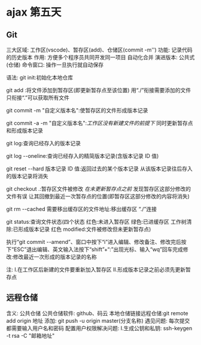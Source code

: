 # ajax 第五天

## Git

三大区域: 工作区(vscode)、暂存区(add)、仓储区(commit -m'')
功能: 记录代码的历史版本
作用: 方便多个程序员共同开发同一项目 自动化合并
演进版本: 公共式(仓储)
命令窗口: 操作一旦执行就自动保存

语法:
git init:初始化本地仓库

git add :将文件添加到暂存区(即更新暂存点至该位置) 用“./”衔接需要添加的文件 只衔接“.”可以获取所有文件

git commit -m "自定义版本名":使暂存区的文件形成版本记录

git commit -a -m "自定义版本名":_工作区没有新建文件的前提下_ 同时更新暂存点和形成版本记录

git log:查询已经存入的版本记录

git log --oneline:查询已经存入的精简版本记录(含版本记录 ID 值)

git reset --hard 版本记录 ID 值:返回过去的某个版本记录 从该版本记录往后存入的版本记录将消失

git checkout .:暂存区文件被修改 _在未更新暂存点之前_ 发现暂存区这部分修改的文件有误 让其回撤到最近一次暂存点的位置(即暂存区这部分修改的内容将消失)

git rm --cached 需要移出缓存区的文件地址:移出缓存区 “./”连接

git status:查询文件状态(四个状态 红色:未进入暂存区 绿色:已进缓存区 工作树清除:已形成版本记录 红色 modified:文件被修改但未更新暂存点)

执行“git commit --amend”、窗口中按下“i”进入编辑、修改备注、修改完后按下“ESC”退出编辑、英文输入法按下“shift”+“:”出现光标、输入“wq”回车完成修改:修改最近一次形成的版本记录的名称

注:
Ⅰ.在工作区后新建的文件要重新加入暂存区
Ⅱ.形成版本记录之前必须先更新暂存点

## 远程仓储

含义: 公共仓储
公共仓储软件: github、码云
本地仓储链接远程仓储:git remote add origin 地址
添加: git push -u origin master(分支名称)
遇见问题: 每次提交都需要输入用户名和密码
配置用户权限解决问题:
Ⅰ.生成公钥和私钥: ssh-keygen -t rsa -C "邮箱地址"
